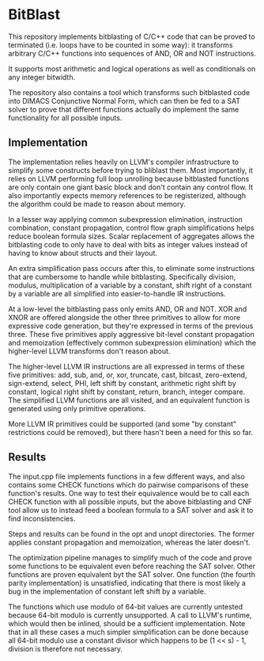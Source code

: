 BitBlast
========

This repository implements bitblasting of C/C++ code that can be proved
to terminated (i.e. loops have to be counted in some way): it transforms
arbitrary C/C++ functions into sequences of AND, OR and NOT
instructions.

It supports most arithmetic and logical operations as well as
conditionals on any integer bitwidth.

The repository also contains a tool which transforms such bitblasted
code into DIMACS Conjunctive Normal Form, which can then be fed to a SAT
solver to prove that different functions actually do implement the same
functionality for all possible inputs.

Implementation
--------------

The implementation relies heavily on LLVM's compiler infrastructure to
simplify some constructs before trying to bliblast them. Most
importantly, it relies on LLVM performing full loop unrolling because
bitblasted functions are only contain one giant basic block and don't
contain any control flow. It also importantly expects memory references
to be registerized, although the algorithm could be made to reason about
memory.

In a lesser way applying common subexpression elimination, instruction
combination, constant propagation, control flow graph simplifications
helps reduce boolean formula sizes. Scalar replacement of aggregates
allows the bitblasting code to only have to deal with bits as integer
values instead of having to know about structs and their layout.

An extra simplification pass occurs after this, to eliminate some
instructions that are cumbersome to handle while
bitblasting. Specifically division, modulus, multiplication of a
variable by a constant, shift right of a constant by a variable are all
simplified into easier-to-handle IR instructions.

At a low-level the bitblasting pass only emits AND, OR and NOT. XOR and
XNOR are offered alongside the other three primitives to allow for more
expressive code generation, but they're expressed in terms of the
previous three. These five primitives apply aggressive bit-level
constant propagation and memoization (effectively common subexpression
elimination) which the higher-level LLVM transforms don't reason about.

The higher-level LLVM IR instructions are all expressed in terms of
these five primitives: add, sub, and, or, xor, truncate, cast, bitcast,
zero-extend, sign-extend, select, PHI, left shift by constant,
arithmetic right shift by constant, logical right shift by constant,
return, branch, integer compare. The simplified LLVM functions are all
visited, and an equivalent function is generated using only primitive
operations.

More LLVM IR primitives could be supported (and some "by constant"
restrictions could be removed), but there hasn't been a need for this so
far.

Results
-------

The input.cpp file implements functions in a few different ways, and
also contains some CHECK functions which do pairwise comparisons of
these function's results. One way to test their equivalence would be to
call each CHECK function with all possible inputs, but the above
bitblasting and CNF tool allow us to instead feed a boolean formula to a
SAT solver and ask it to find inconsistencies.

Steps and results can be found in the opt and unopt directories. The
former applies constant propagation and memoization, whereas the later
doesn't.

The optimization pipeline manages to simplify much of the code and prove
some functions to be equivalent even before reaching the SAT
solver. Other functions are proven equivalent byt the SAT solver. One
function (the fourth parity implementation) is unsatisfied, indicating
that there is most likely a bug in the implementation of constant left
shift by a variable.

The functions which use modulo of 64-bit values are currently untested
because 64-bit modulo is currently unsupported. A call to LLVM's
runtime, which would then be inlined, should be a sufficient
implementation. Note that in all these cases a much simpler
simplification can be done because all 64-bit modulo use a constant
divisor which happens to be (1 << s) - 1, division is therefore not
necessary.
